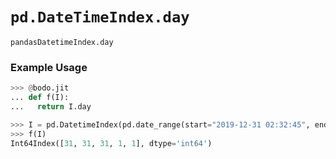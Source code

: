 # `pd.DateTimeIndex.day`

`pandasDatetimeIndex.day`

### Example Usage

```py
>>> @bodo.jit
... def f(I):
...   return I.day

>>> I = pd.DatetimeIndex(pd.date_range(start="2019-12-31 02:32:45", end="2020-01-01 19:12:05", periods=5))
>>> f(I)
Int64Index([31, 31, 31, 1, 1], dtype='int64')
```
